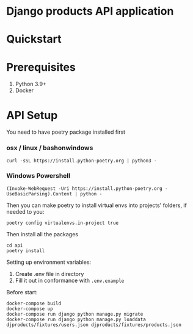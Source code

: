 # Django products API application

# Quickstart

# Prerequisites

1. Python 3.9+
2. Docker

# API Setup

You need to have poetry package installed first

### osx / linux / bashonwindows

```shell
curl -sSL https://install.python-poetry.org | python3 -
```

### Windows Powershell

```shell
(Invoke-WebRequest -Uri https://install.python-poetry.org -UseBasicParsing).Content | python -
```

Then you can make poetry to install virtual envs into projects' folders, if needed to you:

```shell
poetry config virtualenvs.in-project true
```

Then install all the packages

```shell
cd api
poetry install
```

Setting up environment variables:

1. Create .env file in directory
2. Fill it out in conformance with `.env.example`

Before start:

```shell
docker-compose build
docker-compose up
docker-compose run django python manage.py migrate
docker-compose run django python manage.py loaddata djproducts/fixtures/users.json djproducts/fixtures/products.json
```